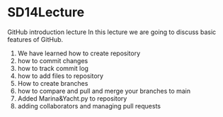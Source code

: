 # SD14Lecture
GitHub introduction lecture
In this lecture we are going to discuss basic features of GitHub.
1. We have learned how to create repository
2. how to commit changes
3. how to track commit log
4. how to add files to repository
5. How to create branches
6. how to compare and pull and merge your branches to main
7. Added Marina&Yacht.py to repository
8. adding collaborators and managing pull requests
   
